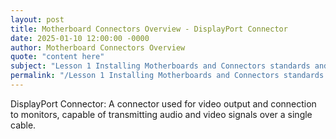 ```yaml
---
layout: post
title: Motherboard Connectors Overview - DisplayPort Connector
date: 2025-01-10 12:00:00 -0000
author: Motherboard Connectors Overview
quote: "content here"
subject: "Lesson 1 Installing Motherboards and Connectors standards and specifications"
permalink: "/Lesson 1 Installing Motherboards and Connectors standards and specifications/Motherboard Connectors Overview/Motherboard Connectors Overview - DisplayPort Connector"
---
```


DisplayPort Connector: A connector used for video output and connection to monitors, capable of transmitting audio and video signals over a single cable.

